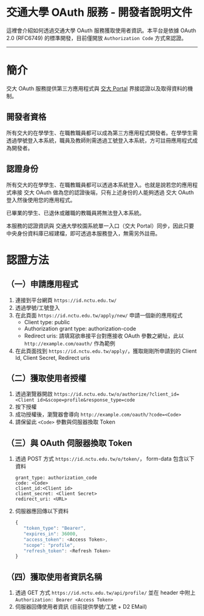 交通大學 OAuth 服務 - 開發者說明文件
====================

這裡會介紹如何透過交通大學 OAuth 服務獲取使用者資訊。本平台是依據 OAuth 2.0  (RFC6749) 的標準開發，目前僅開放 `Authorization Code` 方式來認證。

----------

簡介
========

交大 OAuth 服務提供第三方應用程式與 [交大 Portal](https://portal.nctu.edu.tw/) 界接認證以及取得資料的機制。

開發者資格
---------

所有交大的在學學生、在職教職員都可以成為第三方應用程式開發者。在學學生需透過學號登入本系統，職員及教師則需透過工號登入本系統，方可註冊應用程式成為開發者。

認證身份
-------

所有交大的在學學生、在職教職員都可以透過本系統登入。也就是說若您的應用程式串接 交大 OAuth 做為您的認證後端，只有上述身份的人能夠透過 交大 OAuth 登入然後使用您的應用程式。

已畢業的學生、已退休或離職的教職員將無法登入本系統。

本服務的認證資訊與 交通大學校園系統單一入口（交大 Portal）同步，因此只要中央身份資料庫已經建檔，即可透過本服務登入，無需另外註冊。


認證方法
=========

（一）申請應用程式
--
1. 連接到平台網頁 `https://id.nctu.edu.tw/`
2. 透過學號/工號登入
3. 在此頁面 `https://id.nctu.edu.tw/apply/new/` 申請一個新的應用程式
   * Client type: public
   * Authorization grant type: authorization-code
   * Redirect uris: 請填寫欲串接平台對應接收 OAuth 參數之網址，此以 `http://example.com/oauth/` 作為範例
4. 在此頁面找到 `https://id.nctu.edu.tw/apply/`，獲取剛剛所申請到的 Client Id, Client Secret, Redirect uris

（二）獲取使用者授權
--

1. 透過瀏覽器開啟
`https://id.nctu.edu.tw/o/authorize/?client_id=<Client id>&scope=profile&response_type=code`
2. 按下授權
3. 成功授權後，瀏覽器會導向 `http://example.com/oauth/?code=<Code>`
4. 請保留此 `<Code>` 參數與伺服器換取 Token

（三）與 OAuth 伺服器換取 Token
--

1. 透過 POST 方式 `https://id.nctu.edu.tw/o/token/`， form-data 包含以下資料
   ```
   grant_type: authorization_code
   code: <Code>
   client_id:<Client id>
   client_secret: <Client Secret>
   redirect_uri: <URL> 
   ```

2. 伺服器應回傳以下資料
   ```javascript
   {
      "token_type": "Bearer",
      "expires_in": 36000,
      "access_token": <Access Token>,
      "scope": "profile",
      "refresh_token": <Refresh Token>
   }
   ```

（四）獲取使用者資訊名稱
--
1. 透過 GET 方式 `https://id.nctu.edu.tw/api/profile/`
並在 header 中附上 `Authorization: Bearer <Access Token>`
2. 伺服器回傳使用者資訊 (目前提供學號/工號 + D2 EMail)

